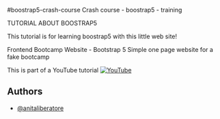 #boostrap5-crash-course
Crash course - boostrap5 - training

TUTORIAL ABOUT BOOSTRAP5  

This tutorial is for learning boostrap5 with this little web site!

Frontend Bootcamp Website - Bootstrap 5
Simple one page website for a fake bootcamp

This is part of a YouTube tutorial
[![YouTube](https://upload.wikimedia.org/wikipedia/commons/e/ef/Youtube_logo.png)](https://www.youtube.com/watch?v=4sosXZsdy-s)
## Authors

- [@anitaliberatore](https://www.linkedin.com/in/anitaliberatore)


